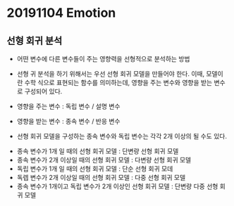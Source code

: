 20191104 Emotion
================

선형 회귀 분석
--------------
- 어떤 변수에 다른 변수들이 주는 영향력을 선형적으로 분석하는 방법
- 선형 귀 분석을 하기 위해서는 우선 선형 회귀 모델을 만들어야 한다. 이때, 모델이란 수학 식으로 표현되는 함수를 의미하는데, 영향을 주는 변수와 영향을 받는 변수로 구성되어 있다.

- 영향을 주는 변수 : 독립 변수 / 설명 변수
- 영향을 받는 변수 : 종속 변수 / 반응 변수

- 선형 회귀 모델을 구성하는 종속 변수와 독립 변수는 각각 2개 이상의 될 수도 있다.
 * 종속 변수가 1개 일 때의 선형 회귀 모델 : 단변량 선형 회귀 모델
 * 종속 변수가 2개 이상일 때의 선형 회귀 모델 : 다변량 선형 회귀 모델
 * 독립 변수가 1개 일 때의 선형 회귀 모델 : 단순 선형 회귀 모데
 * 독렙 변수가 2개 이상일 때의 선형 회귀 모델 : 다중 선형 회귀 모델
 * 종속 변수가 1개이고 독립 변수가 2개 이상인 선형 회귀 모델 : 단변량 다중 선형 회귀 모델
